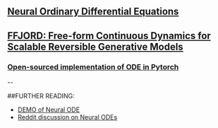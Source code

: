 ## [Neural Ordinary Differential Equations](https://https://arxiv.org/abs/1806.07366)

## [FFJORD: Free-form Continuous Dynamics for Scalable Reversible Generative Models](https://arxiv.org/abs/1810.01367)

### [Open-sourced implementation of ODE in Pytorch](https://github.com/rtqichen/torchdiffeq)
--
	
##FURTHER READING:

- [DEMO of Neural ODE](http://www.cs.toronto.edu/~jessebett/nodes/)
- [Reddit discussion on Neural ODEs](https://www.reddit.com/r/MachineLearning/comments/8sjzmq/r_neural_ordinary_differential_equations/)


